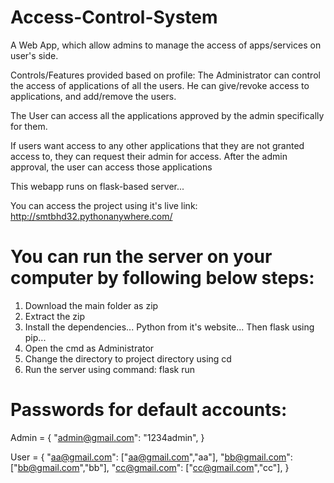 # Access-Control-System
A Web App, which allow admins to manage the access of apps/services on user's side.

Controls/Features provided based on profile:
  The Administrator can control the access of applications of all the users. He can
give/revoke access to applications, and add/remove the users.

The User can access all the applications approved by the admin specifically for them.

If users want access to any other applications that they are not granted access to, they can
request their admin for access. After the admin approval, the user can access those
applications

This webapp runs on flask-based server...

You can access the project using it's live link: http://smtbhd32.pythonanywhere.com/

# You can run the server on your computer by following below steps:
1. Download the main folder as zip
2. Extract the zip
3. Install the dependencies... Python from it's website... Then flask using pip...
4. Open the cmd as Administrator
5. Change the directory to project directory using cd
6. Run the server using command: flask run

# Passwords for default accounts:
Admin = {
    "admin@gmail.com": "1234admin",
    }

User = {
    "aa@gmail.com": ["aa@gmail.com","aa"],
    "bb@gmail.com": ["bb@gmail.com","bb"],
    "cc@gmail.com": ["cc@gmail.com","cc"],
    }
